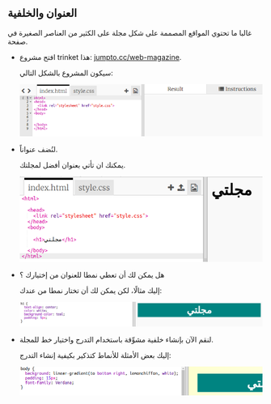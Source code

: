 ## العنوان والخلفية

غالبا ما تحتوي المواقع المصممة على شكل مجلة على الكثير من العناصر الصغيرة في صفحة.

+ افتح مشروع trinket هذا: <a href="http://jumpto.cc/web-magazine" target="_blank">jumpto.cc/web-magazine</a>.
    
    سيكون المشروع بالشكل التالي:
    
    ![لقطة الشاشة](images/magazine-starter.png)

+ لنُضف عنواناً.
    
    يمكنك ان تأتي بعنوان أفضل لمجلتك.
    
    ![لقطة الشاشة](images/magazine-heading.png)

+ هل يمكن لك أن تعطي نمطا للعنوان من إختيارك ؟
    
    إليك مثالًا، لكن يمكن لك أن تختار نمطا من عندك:
    
    ![لقطة الشاشة](images/magazine-heading-style.png)

+ لنقم الآن بإنشاء خلفية مشوِّقة باستخدام التدرج واختيار خط للمجلة.
    
    إليك بعض الأمثلة للأنماط كتذكير بكيفية إنشاء التدرج:
    
    ![لقطة الشاشة](images/magazine-background.png)